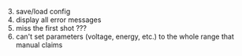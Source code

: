 3. save/load config
8. display all error messages
1. miss the first shot ???
3. can't set parameters (voltage, energy, etc.) to the whole range that manual claims